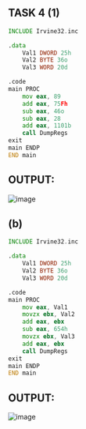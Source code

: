 ## TASK 4 (1)

```asm
INCLUDE Irvine32.inc

.data
	Val1 DWORD 25h
	Val2 BYTE 36o
	Val3 WORD 20d

.code
main PROC
	mov eax, 89
	add eax, 75Fh
	sub eax, 46o
	sub eax, 28
	add eax, 1101b
	call DumpRegs
exit
main ENDP
END main
```

## OUTPUT:
![image](https://github.com/user-attachments/assets/5e63fb5d-0324-439a-97e9-d29461f07430)

## (b)
```asm
INCLUDE Irvine32.inc

.data
	Val1 DWORD 25h
	Val2 BYTE 36o
	Val3 WORD 20d

.code
main PROC
	mov eax, Val1
	movzx ebx, Val2
	add eax, ebx
	sub eax, 654h
	movzx ebx, Val3
	add eax, ebx
	call DumpRegs
exit
main ENDP
END main
```

## OUTPUT:
![image](https://github.com/user-attachments/assets/5eb86559-77d3-434b-91d9-6581b89ef812)
